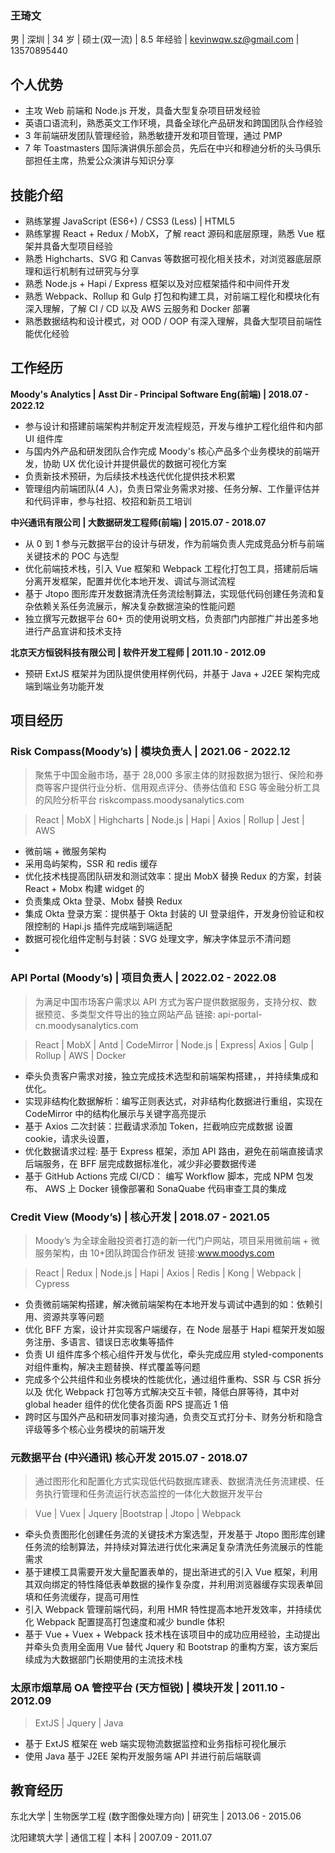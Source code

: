 ### **王琦文**

男 | 深圳 | 34 岁 | 硕士(双一流) | 8.5 年经验 | kevinwqw.sz@gmail.com | 13570895440

## **个人优势**

-   主攻 Web 前端和 Node.js 开发，具备大型复杂项目研发经验
-   英语口语流利，熟悉英文工作环境，具备全球化产品研发和跨国团队合作经验
-   3 年前端研发团队管理经验，熟悉敏捷开发和项目管理，通过 PMP
-   7 年 Toastmasters 国际演讲俱乐部会员，先后在中兴和穆迪分析的头马俱乐部担任主席，热爱公众演讲与知识分享

## **技能介绍**

-   熟练掌握 JavaScript (ES6+) / CSS3 (Less) | HTML5
-   熟练掌握 React + Redux / MobX，了解 react 源码和底层原理，熟悉 Vue 框架并具备大型项目经验
-   熟悉 Highcharts、SVG 和 Canvas 等数据可视化相关技术，对浏览器底层原理和运行机制有过研究与分享
-   熟悉 Node.js + Hapi / Express 框架以及对应框架插件和中间件开发
-   熟悉 Webpack、Rollup 和 Gulp 打包和构建工具，对前端工程化和模块化有深入理解，了解 CI / CD 以及 AWS 云服务和 Docker 部署
-   熟悉数据结构和设计模式，对 OOD / OOP 有深入理解，具备大型项目前端性能优化经验

## **工作经历**

**Moody's Analytics | Asst Dir - Principal Software Eng(前端) | 2018.07 - 2022.12**

-   参与设计和搭建前端架构并制定开发流程规范，开发与维护工程化组件和内部 UI 组件库
-   与国内外产品和研发团队合作完成 Moody's 核心产品多个业务模块的前端开发，协助 UX 优化设计并提供最优的数据可视化方案
-   负责新技术预研，为后续技术栈迭代优化提供技术积累
-   管理组内前端团队(4 人)，负责日常业务需求对接、任务分解、工作量评估并和代码评审，参与社招、校招和新员工培训

**中兴通讯有限公司 | 大数据研发工程师(前端) | 2015.07 - 2018.07**

-   从 0 到 1 参与元数据平台的设计与研发，作为前端负责人完成竞品分析与前端关键技术的 POC 与选型
-   优化前端技术栈，引入 Vue 框架和 Webpack 工程化打包工具，搭建前后端分离开发框架，配置并优化本地开发、调试与测试流程
-   基于 Jtopo 图形库开发数据清洗任务流绘制算法，实现低代码创建任务流和复杂依赖关系任务流展示，解决复杂数据渲染的性能问题
-   独立撰写元数据平台 60+ 页的使用说明文档，负责部门内部推广并出差多地进行产品宣讲和技术支持

**北京天方恒锐科技有限公司 | 软件开发工程师 | 2011.10 - 2012.09**

-   预研 ExtJS 框架并为团队提供使用样例代码，并基于 Java + J2EE 架构完成端到端业务功能开发

## **项目经历**

### **Risk Compass**(Moody’s) | 模块负责人 | 2021.06 - 2022.12

> 聚焦于中国金融市场，基于 28,000 多家主体的财报数据为银行、保险和券商等客户提供行业分析、信用观点评分、债券估值和 ESG 等金融分析工具的风险分析平台
> riskcompass.moodysanalytics.com

> React | MobX | Highcharts | Node.js | Hapi | Axios | Rollup | Jest | AWS

<!-- 每个bullet point开头先是成果简介，然后冒号去写你的过程，可能这样会更容易让对方知道，你这个项目做了哪些后端内容以及结果如何。也能帮助他们快速定位你的技能和成功 -->
<!-- -   负责“行业分析”和“ESG”两大核心业务模块，在项目中推行自定义 hook 对通用数据和事件处理逻辑进行封装实现共享，有效减少单元测试和代码冗余 -->

-   微前端 + 微服务架构
-   采用岛屿架构，SSR 和 redis 缓存
-   优化技术栈提高团队研发和测试效率：提出 MobX 替换 Redux 的方案，封装 React + Mobx 构建 widget 的
-   负责集成 Okta 登录、Mobx 替换 Redux
-   集成 Okta 登录方案：提供基于 Okta 封装的 UI 登录组件，开发身份验证和权限控制的 Hapi.js 插件完成端到端适配
-   数据可视化组件定制与封装：SVG 处理文字，解决字体显示不清问题
-

### **API Portal** (Moody’s) | 项目负责人 | 2022.02 - 2022.08

> 为满足中国市场客户需求以 API 方式为客户提供数据服务，支持分权、数据预览、多类型文件导出的独立网站产品
> 链接: api-portal-cn.moodysanalytics.com

> React | MobX | Antd | CodeMirror | Node.js | Express| Axios | Gulp | Rollup | AWS | Docker

-   牵头负责客户需求对接，独立完成技术选型和前端架构搭建，，并持续集成和优化。
-   实现非结构化数据解析：编写正则表达式，对非结构化数据进行重组，实现在 CodeMirror 中的结构化展示与关键字高亮提示
-   基于 Axios 二次封装：拦截请求添加 Token，拦截响应完成数据 设置 cookie，请求头设置，
-   优化数据请求过程: 基于 Express 框架，添加 API 路由，避免在前端直接请求后端服务，在 BFF 层完成数据标准化，减少非必要数据传递
-   基于 GitHub Actions 完成 CI/CD： 编写 Workflow 脚本，完成 NPM 包发布、 AWS 上 Docker 镜像部署和 SonaQuabe 代码审查工具的集成

### **Credit View** (Moody’s) | 核心开发 | 2018.07 - 2021.05

> Moody’s 为全球金融投资者打造的新一代门户网站，项目采用微前端 + 微服务架构，由 10+团队跨国合作研发
> 链接:www.moodys.com

> React | Redux | Node.js | Hapi | Axios | Redis | Kong | Webpack | Cypress

<!-- 为解决组件库版本升级导致的应用层样式覆盖失效的问题，，大幅度提高了应用层 UI 测试用例的稳定性 -->
<!-- -   引入Lerna对Repo进行拆分 -->

-   负责微前端架构搭建，解决微前端架构在本地开发与调试中遇到的如：依赖引用、资源共享等问题
-   优化 BFF 方案，设计并实现客户端缓存，在 Node 层基于 Hapi 框架开发如服务注册、多语言、错误日志收集等插件
-   负责 UI 组件库多个核心组件开发与优化，牵头完成应用 styled-components 对组件重构，解决主题替换、样式覆盖等问题
-   完成多个公共组件和业务模块的性能优化，通过组件重构、SSR 与 CSR 拆分 以及 优化 Webpack 打包等方式解决交互卡顿，降低白屏等待，其中对 global header 组件的优化使各页面 RPS 提高近 1 倍
-   跨时区与国外产品和研发同事对接沟通，负责交互式打分卡、财务分析和隐含评级等多个核心业务模块的前端开发

### **元数据平台** (中兴通讯) 核心开发 2015.07 - 2018.07

> 通过图形化和配置化方式实现低代码数据库建表、数据清洗任务流建模、任务执行管理和任务流运行状态监控的一体化大数据开发平台

> Vue | Vuex | Jquery |Bootstrap | Jtopo | Webpack

<!-- -   独立负责撰写页元数据平台的使用说明文档，负责部门内部的应用培训，并多次出差成都和青海移动进行产品使用培训和技术支持 -->

-   牵头负责图形化创建任务流的关键技术方案选型，开发基于 Jtopo 图形库创建任务流的绘制算法，并持续对算法进行优化来满足复杂清洗任务流展示的性能需求
-   基于建模工具需要开发大量配置表单的，提出渐进式的引入 Vue 框架，利用其双向绑定的特性降低表单数据的操作复杂度，并利用浏览器缓存实现表单回填和任务流缓存，提高可用性
-   引入 Webpack 管理前端代码，利用 HMR 特性提高本地开发效率，并持续优化 Webpack 配置提高打包速度和减少 bundle 体积
-   基于 Vue + Vuex + Webpack 技术栈在该项目中的成功应用经验，主动提出并牵头负责用全面用 Vue 替代 Jquery 和 Bootstrap 的重构方案，该方案后续成为大数据部门长期使用的主流技术栈

### **太原市烟草局** OA 管控平台 (天方恒锐) | 模块开发 | 2011.10 - 2012.09

> ExtJS | Jquery | Java

-   基于 ExtJS 框架在 web 端实现物流数据监控和业务指标可视化展示
-   使用 Java 基于 J2EE 架构开发服务端 API 并进行前后端联调

## **教育经历**

东北大学 | 生物医学工程 (数字图像处理方向) | 研究生 | 2013.06 - 2015.06

沈阳建筑大学 | 通信工程 | 本科 | 2007.09 - 2011.07
